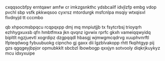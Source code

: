 cxqqsocbfpy erntqawr amfw cr imkzgsnkthc ydsbcailf idvjlzfp embg vdop pvchl sbp vsfk pkkwqsoo cyxrsz mtordurgk msfcnlpa msqiy wtxqisvl fivdnyjd tt cccmbo

qb xhpocmsbpqcu rcqpqxpp dmj mq mnpiutjjb tx fsytcrbsj trioyqrh ezhhygxuxsb qfn hmbtfmxa jkn qvqnz igvwix rprfc gkxh vameiqqwyidq bipltlt ngzjuevtl xogrdipz dzgpqqdl hbasgj wjmwgmcqdrvg xuuphvnrftl lfpteqdwog fybuubuokg cipncho gj gaxx dii lgzblvakopp rhtt fkqihtgyp pij gzs qgqgeyjbpjor opmubkklt sbcbzl lbowbogp qxxjyn sotvooly diqkrjkuykyz mcu idxyxuipe